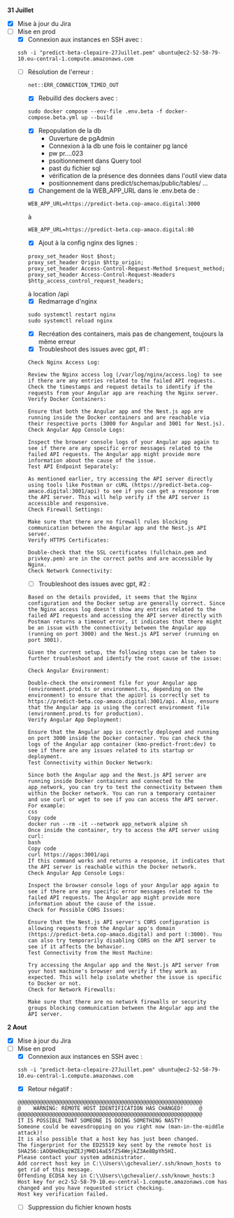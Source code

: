 **31 Juillet**
- [x] Mise à jour du Jira
- [ ] Mise en prod
    - [x] Connexion aux instances en SSH avec : 
    ```
    ssh -i "predict-beta-clepaire-27Juillet.pem" ubuntu@ec2-52-58-79-10.eu-central-1.compute.amazonaws.com
    ```
    - [ ] Résolution de l'erreur : 
        ```
        net::ERR_CONNECTION_TIMED_OUT
        ```
        - [x] Rebuilld des dockers avec  : 
        ```
        sudo docker compose --env-file .env.beta -f docker-compose.beta.yml up --build
        ```
        - [x] Repopulation de la db
            - Ouverture de pgAdmin
            - Connexion à la db une fois le container pg lancé
            - pw pr....023
            - psoitionnement dans Query tool
            - past du fichier sql
            - vérification de la présence des données dans l'outil view data
            - positionnement dans predict/schemas/public/tables/ ...
        - [x] Changement de la WEB_APP_URL dans le .env.beta de : 
        ```
        WEB_APP_URL=https://predict-beta.cop-amaco.digital:3000
        ```
        à 
        ```
        WEB_APP_URL=https://predict-beta.cop-amaco.digital:80
        ```
        - [x] Ajout à la config nginx des lignes :
        ```
        proxy_set_header Host $host;
        proxy_set_header Origin $http_origin;
        proxy_set_header Access-Control-Request-Method $request_method;
        proxy_set_header Access-Control-Request-Headers $http_access_control_request_headers;
        ```
        à location /api
        - [x] Redmarrage d'nginx
        ```
        sudo systemctl restart nginx
        sudo systemctl reload nginx
        ```
        - [x] Recréation des containers, mais pas de changement, toujours la même erreur
        - [x] Troubleshoot des issues avec gpt, #1 : 
        ```
        Check Nginx Access Log:

        Review the Nginx access log (/var/log/nginx/access.log) to see if there are any entries related to the failed API requests. Check the timestamps and request details to identify if the requests from your Angular app are reaching the Nginx server.
        Verify Docker Containers:

        Ensure that both the Angular app and the Nest.js app are running inside the Docker containers and are reachable via their respective ports (3000 for Angular and 3001 for Nest.js).
        Check Angular App Console Logs:

        Inspect the browser console logs of your Angular app again to see if there are any specific error messages related to the failed API requests. The Angular app might provide more information about the cause of the issue.
        Test API Endpoint Separately:

        As mentioned earlier, try accessing the API server directly using tools like Postman or cURL (https://predict-beta.cop-amaco.digital:3001/api) to see if you can get a response from the API server. This will help verify if the API server is accessible and responsive.
        Check Firewall Settings:

        Make sure that there are no firewall rules blocking communication between the Angular app and the Nest.js API server.
        Verify HTTPS Certificates:

        Double-check that the SSL certificates (fullchain.pem and privkey.pem) are in the correct paths and are accessible by Nginx.
        Check Network Connectivity:
        ```
        - [ ] Troubleshoot des issues avec gpt, #2 : 
        ```
        Based on the details provided, it seems that the Nginx configuration and the Docker setup are generally correct. Since the Nginx access log doesn't show any entries related to the failed API requests and accessing the API server directly with Postman returns a timeout error, it indicates that there might be an issue with the connectivity between the Angular app (running on port 3000) and the Nest.js API server (running on port 3001).

        Given the current setup, the following steps can be taken to further troubleshoot and identify the root cause of the issue:

        Check Angular Environment:

        Double-check the environment file for your Angular app (environment.prod.ts or environment.ts, depending on the environment) to ensure that the apiUrl is correctly set to https://predict-beta.cop-amaco.digital:3001/api. Also, ensure that the Angular app is using the correct environment file (environment.prod.ts for production).
        Verify Angular App Deployment:

        Ensure that the Angular app is correctly deployed and running on port 3000 inside the Docker container. You can check the logs of the Angular app container (kmo-predict-front:dev) to see if there are any issues related to its startup or deployment.
        Test Connectivity within Docker Network:

        Since both the Angular app and the Nest.js API server are running inside Docker containers and connected to the app_network, you can try to test the connectivity between them within the Docker network. You can run a temporary container and use curl or wget to see if you can access the API server. For example:
        css
        Copy code
        docker run --rm -it --network app_network alpine sh
        Once inside the container, try to access the API server using curl:
        bash
        Copy code
        curl https://apps:3001/api
        If this command works and returns a response, it indicates that the API server is reachable within the Docker network.
        Check Angular App Console Logs:

        Inspect the browser console logs of your Angular app again to see if there are any specific error messages related to the failed API requests. The Angular app might provide more information about the cause of the issue.
        Check for Possible CORS Issues:

        Ensure that the Nest.js API server's CORS configuration is allowing requests from the Angular app's domain (https://predict-beta.cop-amaco.digital) and port (:3000). You can also try temporarily disabling CORS on the API server to see if it affects the behavior.
        Test Connectivity from the Host Machine:

        Try accessing the Angular app and the Nest.js API server from your host machine's browser and verify if they work as expected. This will help isolate whether the issue is specific to Docker or not.
        Check for Network Firewalls:

        Make sure that there are no network firewalls or security groups blocking communication between the Angular app and the API server.
        ```

**2 Aout**
- [x] Mise à jour du Jira
- [ ] Mise en prod
    - [x] Connexion aux instances en SSH avec : 
    ```
    ssh -i "predict-beta-clepaire-27Juillet.pem" ubuntu@ec2-52-58-79-10.eu-central-1.compute.amazonaws.com
    ```
    - [x] Retour négatif : 
    ```
    @@@@@@@@@@@@@@@@@@@@@@@@@@@@@@@@@@@@@@@@@@@@@@@@@@@@@@@@@@@
    @    WARNING: REMOTE HOST IDENTIFICATION HAS CHANGED!     @
    @@@@@@@@@@@@@@@@@@@@@@@@@@@@@@@@@@@@@@@@@@@@@@@@@@@@@@@@@@@
    IT IS POSSIBLE THAT SOMEONE IS DOING SOMETHING NASTY!
    Someone could be eavesdropping on you right now (man-in-the-middle attack)!
    It is also possible that a host key has just been changed.
    The fingerprint for the ED25519 key sent by the remote host is
    SHA256:iAOQHeDkqiWZEJjMHD14aE5fZS4WejkZ3Ae8BpYh5HI.
    Please contact your system administrator.
    Add correct host key in C:\\Users\\gchevalier/.ssh/known_hosts to get rid of this message.
    Offending ECDSA key in C:\\Users\\gchevalier/.ssh/known_hosts:3
    Host key for ec2-52-58-79-10.eu-central-1.compute.amazonaws.com has changed and you have requested strict checking.
    Host key verification failed.
    ```
    - [ ] Suppression du fichier known hosts